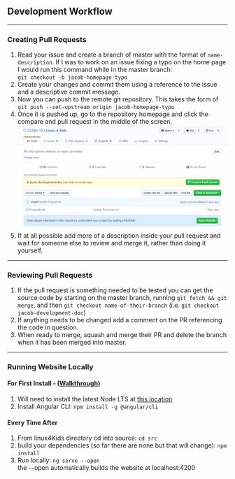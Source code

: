 ## Development Workflow
___
### Creating Pull Requests
1. Read your issue and create a branch of master with the format of `name-description`. If I was to work on an issue fixing a typo on the home page I would run this command while in the master branch: <br> `git checkout -b jacob-homepage-typo` <br>
2. Create your changes and commit them using a reference to the issue and a descriptive
commit message.
3. Now you can push to the remote git repository. This takes the form of `git push --set-upstream origin jacob-homepage-typo`
4. Once it is pushed up, go to the repository homepage and click the compare and pull request in the middle of the screen.
![image](./examplePull.PNG)
5. If at all possible add more of a description inside your pull request and wait for someone else to review and merge it, rather than doing it yourself.

___

### Reviewing Pull Requests
1. If the pull request is something needed to be tested you can get the source code by starting on the master branch, running `git fetch && git merge`, and then `git checkout name-of-their-branch` (i.e. `git checkout jacob-development-doc`)
2. If anything needs to be changed add a comment on the PR referencing the code in question.
3. When ready to merge, squash and merge their PR and delete the branch when it has been merged into master.

___

### Running Website Locally

#### For First Install - ([Walkthrough](https://angular.io/guide/quickstart))
1. Will need to install the latest Node LTS at [this location](https://nodejs.org/en/download/)
2. Install Angular CLI: `npm install -g @angular/cli`

#### Every Time After
1. From linux4Kids directory cd into source: `cd src`
2. build your dependencies (so far there are none but that will change): `npm install`
3. Run locally: `ng serve --open` <br>
the --open automatically builds the website at localhost:4200
